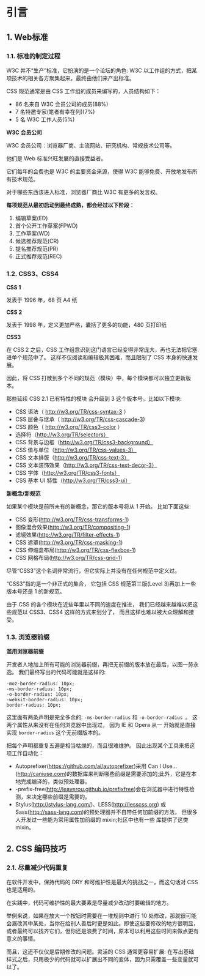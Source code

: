  # 引言

## 1. Web标准

### 1.1. 标准的制定过程

W3C 并不“生产”标准，它扮演的是一个论坛的角色:
W3C 以工作组的方式，把某项技术的相关各方聚集起来，最终由他们来产出标准。

CSS 规范通常是由 CSS 工作组的成员来编写的，人员结构如下：
* 86 名来自 W3C 会员公司的成员(88%)
* 7 名特邀专家(笔者有幸在列)(7%)
* 5 名 W3C 工作人员(5%)

**W3C 会员公司**
 
W3C 会员公司：浏览器厂商、主流网站、研究机构、常规技术公司等。

他们是 Web 标准兴旺发展的直接受益者。

它们每年的会费也是 W3C 的主要资金来源，使得 W3C 能够免费、开放地发布所有技术规范。

对于哪些东西该进入标准，浏览器厂商比 W3C 有更多的发言权。

**每项规范从最初启动到最终成熟，都会经过以下阶段**：
1. 编辑草案(ED)
2. 首个公开工作草案(FPWD)
3. 工作草案(WD)
4. 候选推荐规范(CR)
5. 提名推荐规范(PR)
6. 正式推荐规范(REC)


### 1.2. CSS3、CSS4

**CSS 1**

发表于 1996 年，68 页 A4 纸

**CSS 2**

发表于 1998 年，定义更加严格，囊括了更多的功能，480 页打印纸

**CSS3**

在 CSS 2 之后，CSS 工作组意识到这门语言已经变得非常庞大，再也无法把它塞进单个规范中了。
这样不仅阅读和编辑极其困难，而且限制了 CSS 本身的快速发展。

因此，将 CSS 打散到多个不同的规范（模块）中，每个模块都可以独立更新版本。

那些延续 CSS 2.1 已有特性的模块 会升级到 3 这个版本号。比如以下模块:
* CSS 语法（ http://w3.org/TR/css-syntax-3 ）
* CSS 层叠与继承（ http://w3.org/TR/css-cascade-3)
* CSS 颜色（ http://w3.org/TR/css3-color ） 
* 选择符（http://w3.org/TR/selectors）
* CSS 背景与边框（http://w3.org/TR/css3-background）
* CSS 值与单位（http://w3.org/TR/css-values-3）
* CSS 文本排版（http://w3.org/TR/css-text-3）
* CSS 文本装饰效果（http://w3.org/TR/css-text-decor-3）
* CSS 字体（http://w3.org/TR/css3-fonts）
* CSS 基本 UI 特性（http://w3.org/TR/css3-ui）

**新概念/新规范**

如果某个模块是前所未有的新概念，那它的版本号将从 1 开始。 比如下面这些:
* CSS 变形(http://w3.org/TR/css-transforms-1)
* 图像混合效果(http://w3.org/TR/compositing-1)
* 滤镜效果(http://w3.org/TR/filter-effects-1)
* CSS 遮罩(http://w3.org/TR/css-masking-1)
* CSS 伸缩盒布局(http://w3.org/TR/css-flexbox-1)
* CSS 网格布局(http://w3.org/TR/css-grid-1)

尽管“CSS3”这个名词非常流行，但它实际上并没有在任何规范中定义过。

“CSS3”指的是一个非正式的集合，
它包括 CSS 规范第三版(Level 3)再加上一些版本号还是 1 的新规范。

由于 CSS 的各个模块在近些年里以不同的速度在推进，
我们已经越来越难以把这些规范以 CSS3、CSS4 这样的方式来划分了，
而且这样也难以被大众理解和接受。

### 1.3. 浏览器前缀

**滥用浏览器前缀**

开发者人地加上所有可能的浏览器前缀，再把无前缀的版本放在最后，以图一劳永逸。
我们最终写出的代码可能就是这样的:

    -moz-border-radius: 10px; 
    -ms-border-radius: 10px; 
    -o-border-radius: 10px; 
    -webkit-border-radius: 10px; 
    border-radius: 10px;


这里面有两条声明是完全多余的: `-ms-border-radius` 和 `-o-border-radius `。
这两个属性从来没有在任何浏览器中出现过，
因为 IE 和 Opera 从一 开始就是直接实现 `border-radius` 这个无前缀版本的。

把每个声明都重复五遍是相当枯燥的，而且很难维护。
因此出现某个工具来把这项工作自动化：
* Autoprefixer(https://github.com/ai/autoprefixer)采用 Can I Use... (http://caniuse.com)的数据库来判断哪些前缀是需要添加的;此外，它是在本地完成编译的，类似预处理器。
* -prefix-free(http://leaverou.github.io/prefixfree)会在浏览器中进行特性检测，来决定哪些前缀是需要的。
*  Stylus(http://stylus-lang.com/)、LESS(http://lesscss.org) 或 Sass(http://sass-lang.com)的预处理器并不自带任何加前缀的方法， 但很多人开发过一些能为常用属性加前缀的 mixin;社区中也有一些 库提供了这类 mixin。

## 2. CSS 编码技巧

### 2.1. 尽量减少代码重复

在软件开发中，保持代码的 DRY 和可维护性是最大的挑战之一，而这句话对 CSS 也是适用的。

在实践中，代码可维护性的最大要素是尽量减少改动时要编辑的地方。

举例来说，如果在放大一个按钮时需要在一堆规则中进行 10 处修改，那就很可能会漏改其中某处，当你在给别人善后时更是如此。即使这些要修改的地方很明显，或者最终可以找齐它们，但你还是浪费了时间，原本可以利用这些时间来做点更有意义的事情。

而且，这还不仅仅是后期修改的问题。灵活的 CSS 通常更容易扩展: 在写出基础样式之后，只用极少的代码就可以扩展出不同的变体，因为只需覆盖一些变量就可以了。



